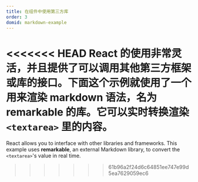 ```yaml
---
title: 在组件中使用第三方库
order: 3
domid: markdown-example
---
```


<<<<<<< HEAD
React 的使用非常灵活，并且提供了可以调用其他第三方框架或库的接口。下面这个示例就使用了一个用来渲染 markdown 语法，名为 **remarkable** 的库。它可以实时转换渲染 `<textarea>` 里的内容。
=======
React allows you to interface with other libraries and frameworks. This example uses **remarkable**, an external Markdown library, to convert the `<textarea>`'s value in real time.
>>>>>>> 61b96a2f24d6c64851ee747e99d5ea7629059ec6
